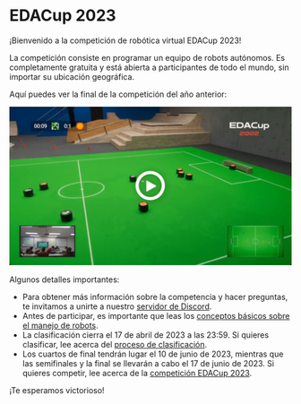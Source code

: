# EDACup 2023

¡Bienvenido a la competición de robótica virtual EDACup 2023!

La competición consiste en programar un equipo de robots autónomos. Es completamente gratuita y está abierta a participantes de todo el mundo, sin importar su ubicación geográfica.

Aquí puedes ver la final de la competición del año anterior:

[![Final de la EDACup 2022](Images/EDACup-2022.jpg)](https://www.youtube.com/watch?v=cI3Y5UipfQc)

Algunos detalles importantes:

* Para obtener más información sobre la competencia y hacer preguntas, te invitamos a unirte a nuestro [servidor de Discord](https://discord.gg/RAwJQxQyW2).
* Antes de participar, es importante que leas los [conceptos básicos sobre el manejo de robots](BASICS.md).
* La clasificación cierra el 17 de abril de 2023 a las 23:59. Si quieres clasificar, lee acerca del [proceso de clasificación](CLASIFICACION.md).
* Los cuartos de final tendrán lugar el 10 de junio de 2023, mientras que las semifinales y la final se llevarán a cabo el 17 de junio de 2023. Si quieres competir, lee acerca de la [competición EDACup 2023](COMPETICION.md).

¡Te esperamos victorioso!
